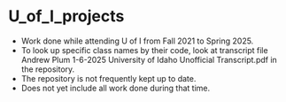 # U_of_I_projects
- Work done while attending U of I from Fall 2021 to Spring 2025.
- To look up specific class names by their code, look at transcript file Andrew Plum 1-6-2025 University of Idaho Unofficial Transcript.pdf in the repository.
- The repository is not frequently kept up to date.
- Does not yet include all work done during that time.
